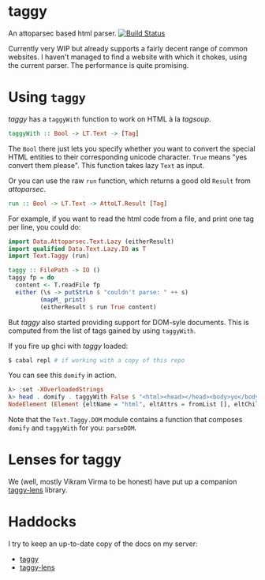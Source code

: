taggy
=====

An attoparsec based html parser. [![Build Status](https://secure.travis-ci.org/alpmestan/taggy.png?branch=master)](http://travis-ci.org/alpmestan/taggy)

Currently very WIP but already supports a fairly decent range of common websites. I haven't managed to find a website with which it chokes, using the current parser. The performance is quite promising.

Using `taggy`
=============

_taggy_ has a `taggyWith` function to work on HTML à la _tagsoup_.

``` haskell
taggyWith :: Bool -> LT.Text -> [Tag]
```

The `Bool` there just lets you specify whether you want to convert the special HTML entities to their corresponding unicode character. `True` means "yes convert them please". This function takes lazy `Text` as input.

Or you can use the raw `run` function, which returns a good old `Result` from _attoparsec_.

``` haskell
run :: Bool -> LT.Text -> AttoLT.Result [Tag]
```

For example, if you want to read the html code from a file, and print one tag per line, you could do:

``` haskell
import Data.Attoparsec.Text.Lazy (eitherResult)
import qualified Data.Text.Lazy.IO as T
import Text.Taggy (run)

taggy :: FilePath -> IO ()
taggy fp = do
  content <- T.readFile fp
  either (\s -> putStrLn $ "couldn't parse: " ++ s) 
         (mapM_ print) 
         (eitherResult $ run True content)
```

But _taggy_ also started providing support for DOM-syle documents. This is computed from the list of tags gained by using `taggyWith`.

If you fire up ghci with _taggy_ loaded:

``` bash
$ cabal repl # if working with a copy of this repo
```

You can see this `domify` in action.

``` haskell
λ> :set -XOverloadedStrings
λ> head . domify . taggyWith False $ "<html><head></head><body>yo</body></html>"
NodeElement (Element {eltName = "html", eltAttrs = fromList [], eltChildren = [NodeElement (Element {eltName = "head", eltAttrs = fromList [], eltChildren = []}),NodeElement (Element {eltName = "body", eltAttrs = fromList [], eltChildren = [NodeContent "yo"]})]})
```

Note that the `Text.Taggy.DOM` module contains a function
that composes `domify` and `taggyWith` for you: `parseDOM`.

Lenses for taggy
================

We (well, mostly Vikram Virma to be honest) have
put up a companion [taggy-lens](http://github.com/alpmestan/taggy-lens)
library.

Haddocks
========

I try to keep an up-to-date copy of the docs on my server:

- [taggy](https://hackage.haskell.org/package/taggy)
- [taggy-lens](https://hackage.haskell.org/package/taggy-lens)

